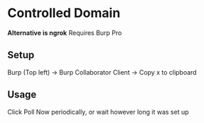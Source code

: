# Controlled Domain
**Alternative is ngrok**
Requires Burp Pro

## Setup
Burp (Top left) -> Burp Collaborator Client -> Copy x to clipboard

## Usage
Click Poll Now periodically, or wait however long it was set up



